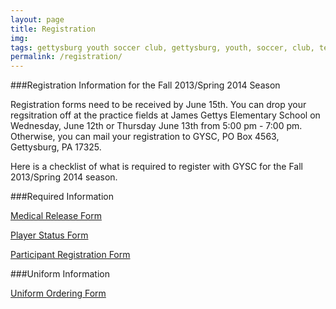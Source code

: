 ```yaml
---
layout: page
title: Registration
img: 
tags: gettysburg youth soccer club, gettysburg, youth, soccer, club, teams, registration
permalink: /registration/
---
```

###Registration Information for the Fall 2013/Spring 2014 Season

Registration forms need to be received by June 15th. You can drop your regsitration off at the practice fields at James Gettys Elementary School on Wednesday, June 12th or Thursday June 13th from 5:00 pm - 7:00 pm. Otherwise, you can mail your registration to GYSC, PO Box 4563, Gettysburg, PA 17325.

Here is a checklist of what is required to register with GYSC for the Fall 2013/Spring 2014 season.

###Required Information

<a href="https://www.dropbox.com/s/7qfdk24zfej4bak/Medical_Release1.pdf">Medical Release Form</a>

<a href="https://www.dropbox.com/s/jtn4jhqrw0dmyca/Player_Status1.pdf">Player Status Form</a>

<a href="https://www.dropbox.com/s/f4r13k6o4mtg6lu/Participant%20Registration6.pdf">Participant Registration Form</a>

###Uniform Information

<a href="https://www.dropbox.com/s/e0p9c1mjqz8i36a/Uniform_Order_2013.xlsx">Uniform Ordering Form</a>

